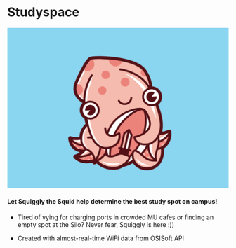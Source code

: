 # Studyspace
![Squiggly the Squid](https://github.com/silkthyme/studyspace/blob/master/krakenkid.png)

#### Let Squiggly the Squid help determine the best study spot on campus! 

* Tired of vying for charging ports in crowded MU cafes or finding an empty spot at the Silo? Never fear, Squiggly is here :))

* Created with almost-real-time WiFi data from OSISoft API
